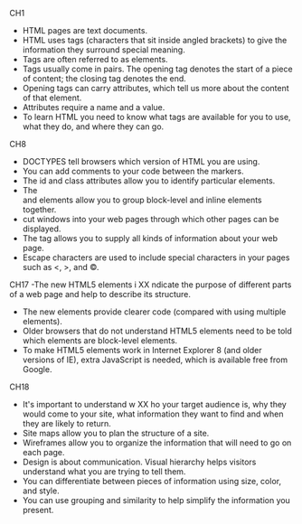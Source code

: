 CH1
- HTML pages are text documents.
- HTML uses tags (characters that sit inside angled brackets) to give the information they surround special meaning.
- Tags are often referred to as elements.
- Tags usually come in pairs. The opening tag denotes the start of a piece of content; the closing tag denotes the end.
- Opening tags can carry attributes, which tell us more about the content of that element.
- Attributes require a name and a value.
- To learn HTML you need to know what tags are available for you to use, what they do, and where they can go.

CH8
- DOCTYPES tell browsers which version of HTML you are using.
- You can add comments to your code between the <!-- and --> markers.
- The id and class attributes allow you to identify particular elements.
- The <div> and <span> elements allow you to group block-level and inline elements together.
- <iframes> cut windows into your web pages through which other pages can be displayed.
- The <meta> tag allows you to supply all kinds of information about your web page.
- Escape characters are used to include special characters in your pages such as <, >, and ©.

CH17
-The new HTML5 elements i XX ndicate the purpose of different parts of a web page and help to describe its structure.
- The new elements provide clearer code (compared with using multiple <div> elements).
- Older browsers that do not understand HTML5 elements need to be told which elements are block-level elements.
- To make HTML5 elements work in Internet Explorer 8 (and older versions of IE), extra JavaScript is needed, which is available free from Google.



CH18
- It's important to understand w XX ho your target audience is, why they would come to your site, what information they want to find and when they are likely to return.
- Site maps allow you to plan the structure of a site.
- Wireframes allow you to organize the information that will need to go on each page.
- Design is about communication. Visual hierarchy helps visitors understand what you are trying to tell them.
- You can differentiate between pieces of information using size, color, and style.
- You can use grouping and similarity to help simplify the information you present.